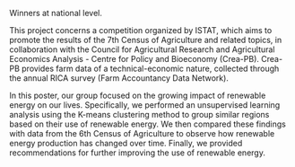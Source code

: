 Winners at national level.

This project concerns a competition organized by ISTAT, which aims to promote the results of the 7th Census of Agriculture and related topics, in collaboration with the Council for Agricultural Research and Agricultural Economics Analysis - Centre for Policy and Bioeconomy (Crea-PB). Crea-PB provides farm data of a technical-economic nature, collected through the annual RICA survey (Farm Accountancy Data Network).

In this poster, our group focused on the growing impact of renewable energy on our lives. Specifically, we performed an unsupervised learning analysis using the K-means clustering method to group similar regions based on their use of renewable energy. We then compared these findings with data from the 6th Census of Agriculture to observe how renewable energy production has changed over time. Finally, we provided recommendations for further improving the use of renewable energy.
